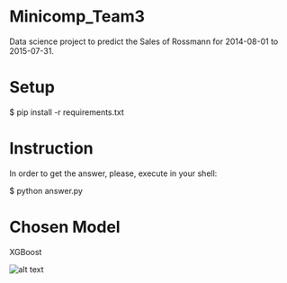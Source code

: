 # Minicomp_Team3

Data science project to predict the Sales of Rossmann for 2014-08-01 to 2015-07-31. 

# Setup

$ pip install -r requirements.txt

# Instruction
In order to get the answer, please, execute in your shell:

$ python answer.py

# Chosen Model
XGBoost

![alt text](https://images.fineartamerica.com/images/artworkimages/mediumlarge/1/9-hands-on-crystal-ball-and-cryptocurrency-allan-swart.jpg)

